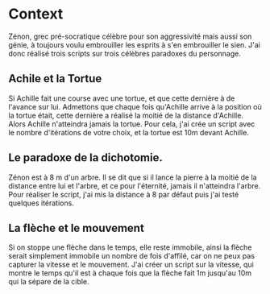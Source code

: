  # Context 

 Zénon, grec pré-socratique célèbre pour son aggressivité mais aussi son génie, à toujours voulu embrouiller les esprits à s'en embrouiller le sien. J'ai donc réalisé trois scripts sur trois célèbres paradoxes du personnage.

 ## Achile et la Tortue

 Si Achille fait une course avec une tortue, et que cette dernière à de l'avance sur lui. Admettons que chaque fois qu'Achille arrive à la position où la tortue était, cette dernière a réalisé la moitié de la distance d'Achille. Alors Achille n'atteindra jamais la tortue.
 Pour cela, j'ai crée un script avec le nombre d'itérations de votre choix, et la tortue est 10m devant Achille.

 ## Le paradoxe de la dichotomie.

 Zénon est à 8 m d'un arbre. Il se dit que si il lance la pierre à la moitié de la distance entre lui et l'arbre, et ce pour l'éternité, jamais il n'atteindra l'arbre.
 Pour réaliser le script, j'ai mis la distance à 8 par défaut puis j'ai testé quelques itérations.

 ## La flèche et le mouvement

 Si on stoppe une flèche dans le temps, elle reste immobile, ainsi la flèche serait simplement immobile un nombre de fois d'affilé, car on ne peux pas capturer la vitesse et le mouvement.
 J'ai créer un script sur la vitesse, qui montre le temps qu'il est à chaque fois que la flèche fait 1m jusqu'au 10m qui la sépare de la cible.